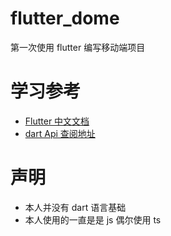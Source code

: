 # flutter_dome

第一次使用 flutter 编写移动端项目

# 学习参考

- [Flutter 中文文档](https://flutter.cn/docs)
- [dart Api 查阅地址](https://api.dart.cn/stable/2.16.1/index.html)

# 声明

- 本人并没有 dart 语言基础
- 本人使用的一直是是 js 偶尔使用 ts

